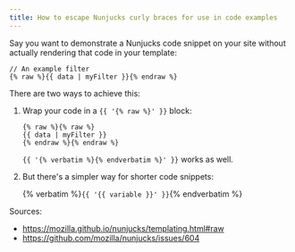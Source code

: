 ```yaml
---
title: How to escape Nunjucks curly braces for use in code examples
---
```

Say you want to demonstrate a Nunjucks code snippet on your site without actually rendering that code in your template:

```jinja2
// An example filter
{% raw %}{{ data | myFilter }}{% endraw %}
```

There are two ways to achieve this:

1. Wrap your code in a `{{ '{% raw %}' }}` block:

    ```jinja2
    {% raw %}{% raw %}
    {{ data | myFilter }}
    {% endraw %}{% endraw %}
    ```

    `{{ '{% verbatim %}{% endverbatim %}' }}` works as well.

2. But there's a simpler way for shorter code snippets:

    {% verbatim %}`{{ '{{ variable }}' }}`{% endverbatim %}

Sources:

- https://mozilla.github.io/nunjucks/templating.html#raw
- https://github.com/mozilla/nunjucks/issues/604
